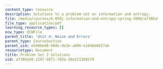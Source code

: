 ```yaml
---
content_type: resource
description: Solutions to a problem set on information and entropy.
file: /media/courses/6-050j-information-and-entropy-spring-2008/af386a50224768f1765a38a221360179_MIT6_050JS08_ps_03_sol.pdf
file_type: application/pdf
learning_resource_types: []
ocw_type: OCWFile
parent_title: 'Unit 4: Noise and Errors'
parent_type: CourseSection
parent_uid: e540be48-60de-de3e-a806-e164de6627ab
resourcetype: Document
title: Problem Set 3 Solutions
uid: af386a50-2247-68f1-765a-38a221360179
---
```

